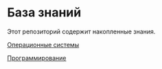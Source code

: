 # База знаний

Этот репозиторий содержит накопленные знания.

[Операционные системы](./os/README.md)

[Программирование](./programming/README.md)